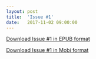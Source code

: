 ```yaml
---
layout: post
title:  'Issue #1'
date:   2017-11-02 09:00:00
---
```


[Download Issue #1 in EPUB format](https://critic-zebra-68386.netlify.com//issues/2017-11-02-issue-1.epub)

[Download Issue #1 in Mobi format](https://critic-zebra-68386.netlify.com//issues/2017-11-02-issue-1.mobi)
